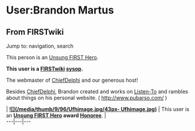 # User:Brandon Martus

## From FIRSTwiki

Jump to: navigation, search

This person is an [Unsung FIRST Hero](Unsung_FIRST_Hero "Unsung
FIRST Hero").

**This user is a [FIRSTwiki](FIRSTwiki "FIRSTwiki") [sysop](FIRSTwiki:Administrators "FIRSTwiki:Administrators").**

The webmaster of [ChiefDelphi](chiefdelphi) and our generous host!

Besides [ChiefDelphi](chiefdelphi), Brandon created and works on [Listen-To](/index.php?title=Listen-To&action=edit "Listen-To") and rambles about things on his personal website. ( <http://www.pubarso.com/> )

| **[![](/media/thumb/9/96/Ufhimage.jpg/43px-
Ufhimage.jpg)](Image:Ufhimage.jpg)** | This user is an **[Unsung FIRST Hero](Unsung_FIRST_Hero "Unsung FIRST Hero") award [Honoree](Category:Unsung_FIRST_Heroes "Category:Unsung FIRST
Heroes")**. |<br>
---|---|---

